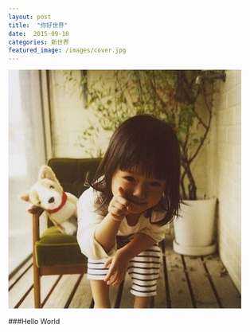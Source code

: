 ```yaml
---
layout: post
title:  "你好世界"
date:  2015-09-18
categories: 新世界
featured_image: /images/cover.jpg
---
```


![testpic](/res/blog/test.jpg)

###Hello World
